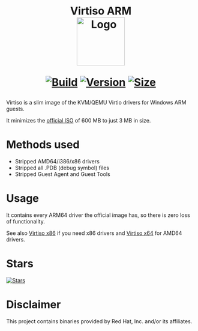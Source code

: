 <h1 align="center">Virtiso ARM<br />
<div align="center">
<img src="https://github.com/qemus/virtiso-arm/raw/master/.github/logo.png" title="Logo" style="max-width:100%;" width="128" />
</div>
<div align="center">
  
  [![Build](https://github.com/qemus/virtiso-arm/actions/workflows/build.yml/badge.svg)](https://github.com/qemus/virtiso-arm/)
  [![Version](https://img.shields.io/github/v/tag/qemus/virtiso-arm?label=version&sort=semver&color=066da5)](https://github.com/qemus/virtiso-arm/releases)
  [![Size](https://img.shields.io/badge/size-3.5_MB-steelblue?style=flat&color=066da5)](https://github.com/qemus/virtiso-arm/releases)
  
</div></h1>

Virtiso is a slim image of the KVM/QEMU Virtio drivers for Windows ARM guests.

It minimizes the [official ISO](https://fedorapeople.org/groups/virt/virtio-win/direct-downloads/latest-virtio/) of 600 MB to just 3 MB in size.

# Methods used

  - Stripped AMD64/i386/x86 drivers
  - Stripped all .PDB (debug symbol) files
  - Stripped Guest Agent and Guest Tools

# Usage

  It contains every ARM64 driver the official image has, so there is zero loss of functionality.

  See also [Virtiso x86](https://github.com/qemus/virtiso-x86/) if you need x86 drivers and [Virtiso x64](https://github.com/qemus/virtiso/) for AMD64 drivers.

# Stars
[![Stars](https://starchart.cc/qemus/virtiso-arm.svg?variant=adaptive)](https://starchart.cc/qemus/virtiso-arm)

# Disclaimer

  This project contains binaries provided by Red Hat, Inc. and/or its affiliates.
